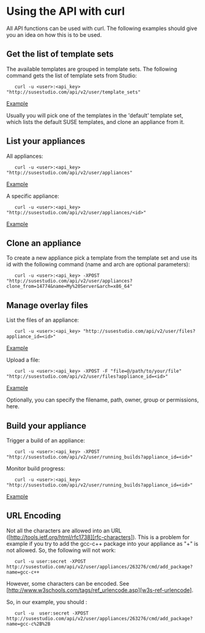 # Using the API with curl

All API functions can be used with curl. The following examples should give you an idea on how this is to be used.

## Get the list of template sets

The available templates are grouped in template sets. The following command gets the list of template sets from Studio:

       curl -u <user>:<api_key> "http://susestudio.com/api/v2/user/template_sets"
   
[Example][example-1]

Usually you will pick one of the templates in the 'default' template set, which lists the default SUSE templates, and clone an appliance from it.


## List your appliances

All appliances:

       curl -u <user>:<api_key> "http://susestudio.com/api/v2/user/appliances"

[Example][example-2]

A specific appliance:

       curl -u <user>:<api_key> "http://susestudio.com/api/v2/user/appliances/<id>"

[Example][example-3]

## Clone an appliance

To create a new appliance pick a template from the template set and use its id with the following command (name and arch are optional parameters):

       curl -u <user>:<api_key> -XPOST "http://susestudio.com/api/v2/user/appliances?clone_from=14774&name=My%20Server&arch=x86_64"


## Manage overlay files

List the files of an appliance:

       curl -u <user>:<api_key> "http://susestudio.com/api/v2/user/files?appliance_id=<id>"

[Example][example-4]

Upload a file:

       curl -u <user>:<api_key> -XPOST -F "file=@/path/to/your/file" "http://susestudio.com/api/v2/user/files?appliance_id=<id>"

[Example][example-5]

Optionally, you can specify the filename, path, owner, group or permissions, here.


## Build your appliance

Trigger a build of an appliance:

       curl -u <user>:<api_key> -XPOST "http://susestudio.com/api/v2/user/running_builds?appliance_id=<id>"

Monitor build progress:

       curl -u <user>:<api_key> "http://susestudio.com/api/v2/user/running_builds?appliance_id=<id>"
   
[Example][example-6]

## URL Encoding

Not all the characters are allowed into an URL ([http://tools.ietf.org/html/rfc1738][rfc-characters]). This is a problem for example if you try to add the gcc-c++ package into your appliance as "+" is not allowed. So, the following will not work:

       curl -u user:secret -XPOST http://susestudio.com/api/v2/user/appliances/263276/cmd/add_package?name=gcc-c++

However, some characters can be encoded. See [http://www.w3schools.com/tags/ref_urlencode.asp][w3s-ref-urlencode].

So, in our example, you should :

       curl -u  user:secret -XPOST http://susestudio.com/api/v2/user/appliances/263276/cmd/add_package?name=gcc-c%2B%2B


[example-1]: http://www.susestudio.com/help/api/v2/template_sets.xml
[example-2]: http://www.susestudio.com/help/api/v2/appliances.xml
[example-3]: http://www.susestudio.com/help/api/v2/appliance.xml
[example-4]: http://www.susestudio.com/help/api/v2/files.xml
[example-5]: http://www.susestudio.com/help/api/v2/file.xml
[example-6]: http://www.susestudio.com/help/api/v2/running_builds.xml


[rfc-characters]: http://tools.ietf.org/html/rfc1738
[w3s-ref-urlencode]: http://www.w3schools.com/tags/ref_urlencode.asp
